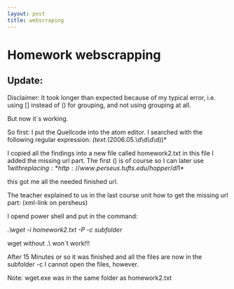 ```yaml
---
layout: post
title: webscraping
---
```


# Homework webscrapping

## Update:

Disclaimer: It took longer than expected because of my typical error, i.e. using [] instead of () for grouping, and not using
grouping at all.

But now it´s working.

So first: I put the Quellcode into the atom editor. I searched with the following regular expression: 
*(text.*(2006.05.\d\d\d\d))*

I copied all the findings into a new file called homework2.txt
in this file I added the missing url part.
The first () is of course so I can later use $1 with replacing:
*http://www.perseus.tufts.edu/hopper/dl$1*

this got me all the needed finished url.

The teacher explained to us in the last course unit how to get the missing url part: (xml-link on persheus)

I opend power shell and put in the command:

*.\wget -i homework2.txt -P -c subfolder*

wget without .\ won´t work!!!

After 15 Minutes or so it was finished and all the files are now in the subfolder -c 
I cannot open the files, however.

Note: wget.exe was in the same folder as homework2.txt
